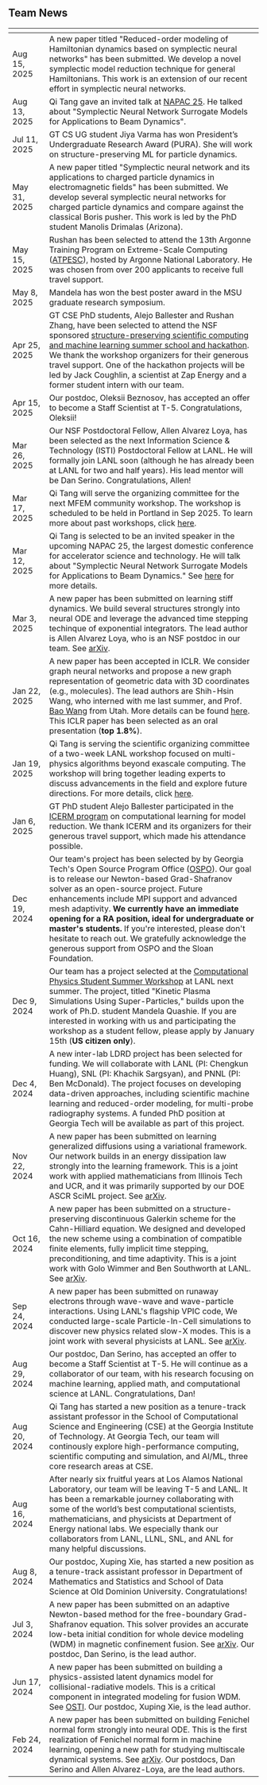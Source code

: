 ## Team News

<img width=280px, style="margin:-10px"> | |
------------ | -----------------------------------------------------------------
Aug 15, 2025 | A new paper titled "Reduced-order modeling of Hamiltonian dynamics based on symplectic neural networks" has been submitted. We develop a novel symplectic model reduction technique for general Hamiltonians. This work is an extension of our recent effort in symplectic neural networks.
Aug 13, 2025 | Qi Tang gave an invited talk at [NAPAC 25](https://events.slac.stanford.edu/napac25/scientific-program/invited-program). He talked about "Symplectic Neural Network Surrogate Models for Applications to Beam Dynamics".
Jul 11, 2025 | GT CS UG student Jiya Varma has won President’s Undergraduate Research Award (PURA). She will work on structure-preserving ML for particle dynamics.
May 31, 2025 | A new paper titled "Symplectic neural network and its applications to charged particle dynamics in electromagnetic fields" has been submitted. We develop several symplectic neural networks for charged particle dynamics and compare against the classical Boris pusher. This work is led by the PhD student Manolis Drimalas (Arizona).
May 15, 2025 | Rushan has been selected to attend the 13th Argonne Training Program on Extreme-Scale Computing ([ATPESC](https://extremecomputingtraining.anl.gov/)), hosted by Argonne National Laboratory. He was chosen from over 200 applicants to receive full travel support.
May 8, 2025  | Mandela has won the best poster award in the MSU graduate research symposium.
Apr 25, 2025 | GT CSE PhD students, Alejo Ballester and Rushan Zhang, have been selected to attend the NSF sponsored [structure-preserving scientific computing and machine learning summer school and hackathon](https://sites.google.com/view/crg-spd/events/seattle-2025). We thank the workshop organizers for their generous travel support. One of the hackathon projects will be led by Jack Coughlin, a scientist at Zap Energy and a former student intern with our team.
Apr 15, 2025 | Our postdoc, Oleksii Beznosov, has accepted an offer to become a Staff Scientist at T-5. Congratulations, Oleksii!
Mar 26, 2025 | Our NSF Postdoctoral Fellow, Allen Alvarez Loya, has been selected as the next Information Science & Technology (ISTI) Postdoctoral Fellow at LANL. He will formally join LANL soon (although he has already been at LANL for two and half years). His lead mentor will be Dan Serino. Congratulations, Allen! 
Mar 17, 2025 | Qi Tang will serve the organizing committee for the next MFEM community workshop. The workshop is scheduled to be held in Portland in Sep 2025. To learn more about past workshops, click [here](https://mfem.org/workshop/). 
Mar 12, 2025 | Qi Tang is selected to be an invited speaker in the upcoming NAPAC 25, the largest domestic conference for accelerator science and technology. He will talk about "Symplectic Neural Network Surrogate Models for Applications to Beam Dynamics." See [here](https://events.slac.stanford.edu/napac25/scientific-program/invited-program) for more details. 
Mar 3, 2025 | A new paper has been submitted on learning stiff dynamics. We build several structures strongly into neural ODE and leverage the advanced time stepping techinque of exponential integrators. The lead author is Allen Alvarez Loya, who is an NSF postdoc in our team. See [arXiv](https://arxiv.org/abs/2503.01775).
Jan 22, 2025 | A new paper has been accepted in ICLR. We consider graph neural networks and propose a new graph representation of geometric data with 3D coordinates (e.g., molecules). The lead authors are Shih-Hsin Wang, who interned with me last summer, and Prof. [Bao Wang](https://www.math.utah.edu/~bwang/index.html) from Utah. More details can be found [here](https://openreview.net/forum?id=OIvg3MqWX2). This ICLR paper has been selected as an oral presentation (**top 1.8%**).
Jan 19, 2025 | Qi Tang is serving the scientific organizing committee of a two-week LANL workshop focused on multi-physics algorithms beyond exascale computing. The workshop will bring together leading experts to discuss advancements in the field and explore future directions. For more details, click [here](https://sites.google.com/msu.edu/modeling-beyond-moore/home). 
Jan 6, 2025  | GT PhD student Alejo Ballester participated in the [ICERM program](https://icerm.brown.edu/program/topical_workshop/tw-25-clmr) on computational learning for model reduction. We thank ICERM and its organizers for their generous travel support, which made his attendance possible.
Dec 19, 2024 | Our team's project has been selected by by Georgia Tech's Open Source Program Office ([OSPO](https://ospo.cc.gatech.edu/)). Our goal is to release our Newton-based Grad-Shafranov solver as an open-source project. Future enhancements include MPI support and advanced mesh adaptivity. **We currently have an immediate opening for a RA position, ideal for undergraduate or master's students.** If you're interested, please don't hesitate to reach out. We gratefully acknowledge the generous support from OSPO and the Sloan Foundation.
Dec 9, 2024 | Our team has a project selected at the [Computational Physics Student Summer Workshop](https://www.lanl.gov/engage/collaboration/internships/summer-schools/computational-physics-student-summer-workshop) at LANL next summer. The project, titled "Kinetic Plasma Simulations Using Super-Particles," builds upon the work of Ph.D. student Mandela Quashie. If you are interested in working with us and participating the workshop as a student fellow, please apply by January 15th (**US citizen only**).
Dec 4, 2024 | A new inter-lab LDRD project has been selected for funding. We will collaborate with LANL (PI: Chengkun Huang), SNL (PI: Khachik Sargsyan), and PNNL (PI: Ben McDonald). The project focuses on developing data-driven approaches, including scientific machine learning and reduced-order modeling, for multi-probe radiography systems. A funded PhD position at Georgia Tech will be available as part of this project.
Nov 22, 2024 | A new paper has been submitted on learning generalized diffusions using a variational framework. Our network builds in an energy dissipation law strongly into the learning framework. This is a joint work with applied mathematicians from Illinois Tech and UCR, and it was primarily supported by our DOE ASCR SciML project. See [arXiv](https://arxiv.org/abs/2412.04480). 
Oct 16, 2024 | A new paper has been submitted on a structure-preserving discontinuous Galerkin scheme for the Cahn-Hilliard equation. We designed and developed the new scheme using a combination of compatible finite elements, fully implicit time stepping, preconditioning, and time adaptivity. This is a joint work with Golo Wimmer and Ben Southworth at LANL. See [arXiv](https://arxiv.org/abs/2410.13087).
Sep 24, 2024 | A new paper has been submitted on runaway electrons through wave-wave and wave-particle interactions. Using LANL's flagship VPIC code, We conducted large-scale Particle-In-Cell simulations to discover new physics related slow-X modes. This is a joint work with several physicists at LANL. See [arXiv](https://arxiv.org/abs/2409.15830).
Aug 29, 2024 | Our postdoc, Dan Serino, has accepted an offer to become a Staff Scientist at T-5. He will continue as a collaborator of our team, with his research focusing on machine learning, applied math, and computational science at LANL. Congratulations, Dan!
Aug 20, 2024 | Qi Tang has started a new position as a tenure-track assistant professor in the School of Computational Science and Engineering (CSE) at the Georgia Institute of Technology. At Georgia Tech, our team will continously explore high-performance computing, scientific computing and simulation, and AI/ML, three core research areas at CSE.
Aug 16, 2024  | After nearly six fruitful years at Los Alamos National Laboratory, our team will be leaving T-5 and LANL. It has been a remarkable journey collaborating with some of the world’s best computational scientists, mathematicians, and physicists at Department of Energy national labs. We especially thank our collaborators from LANL, LLNL, SNL, and ANL for many helpful discussions.
Aug 8, 2024 | Our postdoc, Xuping Xie, has started a new position as a tenure-track assistant professor in Department of Mathematics and Statistics and School of Data Science at Old Dominion University. Congratulations!
Jul 3, 2024 | A new paper has been submitted on an adaptive Newton-based method for the free-boundary Grad-Shafranov equation. This solver provides an accurate low-beta initial condition for whole device modeling (WDM) in magnetic confinement fusion. See [arXiv](https://arxiv.org/abs/2407.03499). Our postdoc, Dan Serino, is the lead author.
Jun 17, 2024 | A new paper has been submitted on building a physics-assisted latent dynamics model for collisional-radiative models. This is a critical component in integrated modeling for fusion WDM. See [OSTI](https://www.osti.gov/biblio/2377685/). Our postdoc, Xuping Xie, is the lead author.
Feb 24, 2024 | A new paper has been submitted  on building Fenichel normal form strongly into neural ODE. This is the first realization of Fenichel normal form in machine learning, opening a new path for studying multiscale dynamical systems. See [arXiv](https://arxiv.org/abs/2402.15839).  Our postdocs, Dan Serino and Allen Alvarez-Loya, are the lead authors.
